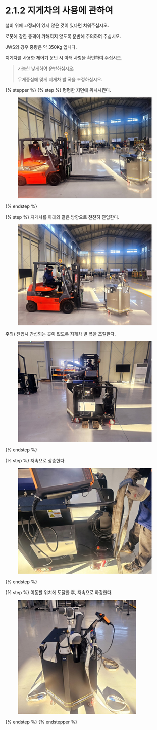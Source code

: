 # 2.1.2 지게차의 사용에 관하여

설비 위에 고정되어 있지 않은 것이 있다면 치워주십시오.

로봇에 강한 충격이 가해지지 않도록 운반에 주의하여 주십시오.

JWS의 경우 중량은 약 350Kg 입니다.

지게차를 사용한 제어기 운반 시 아래 사항을 확인하여 주십시오.

> 가능한 낮게하여 운반하십시오.
>
> 무게중심에 맞게 지게차 발 폭을 조정하십시오.

{% stepper %}
{% step %}
평평한 지면에 위치시킨다.

<figure><img src="img/section2.1.2_1.jpg" alt="" width="563"><figcaption></figcaption></figure>
{% endstep %}

{% step %}
지게차를 아래와 같은 방향으로 천천히 진입한다.

<figure><img src="img/section2.1.2_2.jpg" alt="" width="563"><figcaption></figcaption></figure>
주의) 진입시 간섭되는 곳이 없도록 지게차 발 폭을 조절한다.
<figure><img src="img/section2.1.2_3.jpg" alt="" width="563"><figcaption></figcaption></figure>
{% endstep %}

{% step %}
저속으로 상승한다.

<figure><img src="img/section2.1.1_4.jpg" alt="" width="563"><figcaption></figcaption></figure>
{% endstep %}

{% step %}
이동할 위치에 도달한 후, 저속으로 하강한다.
<figure><img src="img/section2.1.1_5.jpg" alt="" width="375"><figcaption></figcaption></figure>
{% endstep %}
{% endstepper %}

